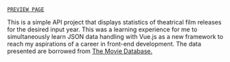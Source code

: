 # <a href="https://edw-zhao.github.io/yearly-film-statistics/" target="_blank" rel="noopener noreferrer">
    PREVIEW PAGE
   </a>

 This is a simple API project that displays statistics of theatrical film
 releases for the desired input year. This was a learning experience for
 me to simultaneously learn JSON data handling with Vue.js as a new
 framework to reach my aspirations of a career in front-end development.
 The data presented are borrowed from
   <a href="https://developers.themoviedb.org/" target="_blank" rel="noopener noreferrer">The Movie Database.
   </a>
